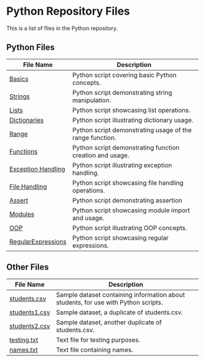 # Python Repository Files

This is a list of files in the Python repository.

## Python Files

| File Name                 | Description                                             |
|---------------------------|---------------------------------------------------------|
| [Basics](Basics.py)    | Python script covering basic Python concepts.         |
| [Strings](Strings.py)  | Python script demonstrating string manipulation.        |
| [Lists](Lists.py)      | Python script showcasing list operations.               |
| [Dictionaries](Dictionaries.py) | Python script illustrating dictionary usage.     |
| [Range](Range.py)               | Python script demonstrating usage of the range function. |
| [Functions](Functions.py)       | Python script demonstrating function creation and usage. |
| [Exception Handling](Exception_Handling.py) | Python script illustrating exception handling. |
| [File Handling](File.py)             | Python script showcasing file handling operations. |
| [Assert](Assert.py)             | Python script demonstrating assertion    |
| [Modules](Function_and_Modules.py)        | Python script showcasing module import and usage.        |
| [OOP](OOP.py)         | Python script illustrating OOP concepts. |
| [RegularExpressions](RegEx.py) | Python script showcasing regular expressions.          |


## Other Files

| File Name               | Description                                                  |
|-------------------------|--------------------------------------------------------------|
| [students.csv](./students.csv)   | Sample dataset containing information about students, for use with Python scripts.       |
| [students1.csv](./students1.csv) | Sample dataset, a duplicate of students.csv.       |
| [students2.csv](./students2.csv) | Sample dataset, another duplicate of students.csv.       |
| [testing.txt](./testing.txt)   | Text file for testing purposes.      |
| [names.txt](./names.txt)       | Text file containing names.       |

